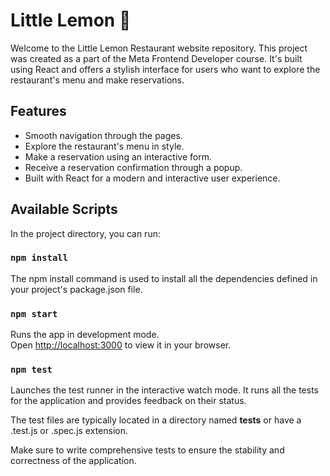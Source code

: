 # Little Lemon :lemon:

Welcome to the Little Lemon Restaurant website repository. This project was created as a part of the Meta Frontend Developer course. It's built using React and offers a stylish interface for users who want to explore the restaurant's menu and make reservations.
## Features

- Smooth navigation through the pages.
- Explore the restaurant's menu in style.
- Make a reservation using an interactive form.
- Receive a reservation confirmation through a popup.
- Built with React for a modern and interactive user experience.

## Available Scripts

In the project directory, you can run:

### `npm install`
The npm install command is used to install all the dependencies defined in your project's package.json file. 

### `npm start`

Runs the app in development mode.\
Open [http://localhost:3000](http://localhost:3000) to view it in your browser.

### `npm test`
Launches the test runner in the interactive watch mode.
It runs all the tests for the application and provides feedback on their status.

The test files are typically located in a directory named __tests__ or have a .test.js or .spec.js extension.

Make sure to write comprehensive tests to ensure the stability and correctness of the application.
